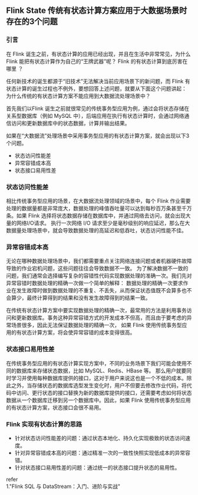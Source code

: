 ## Flink State 传统有状态计算方案应用于大数据场景时存在的3个问题        

### 引言    
在 Flink 诞生之前，有状态计算的应用已经出现，并且在生活中非常常见，为什么 Flink 能把有状态计算作为自己的“王牌武器”呢？ Flink 的有状态计算到底厉害在哪里 ？      

任何新技术的诞生都源于“旧技术”无法解决当前应用场景下的新问题，而 Flink 有状态计算的诞生过程也不例外，要想回答上述问题，就要从下面这个问题讲起： 为什么传统的有状态计算方案不能应用到大数据流处理场景中？  

首先我们以Flink 诞生之前就很常见的传统事务型应用为例，通过会将状态存储在关系型数据库（例如 MySQL 中），后端应用在执行有状态计算时，会通过网络通信访问和更新数据库中的状态数据，计算并输出结果。 

如果在“大数据流”处理场景中采用事务型应用的有状态计算方案，就会出现以下3个问题。   
* 状态访问性能差    
* 异常容错成本高    
* 状态接口易用性差      

### 状态访问性能差      
相比传统事务型应用的场景，在大数据流处理领域的场景中，每个 Flink 作业需要处理的数据量都是非常庞大，数据处理的峰值吞吐量可以达到每秒百万条甚至千万条。如果 Flink 选择将状态数据存储在数据库中，并通过网络去访问，就会出现大量的网络I/O请求。 执行一次网络 I/O 请求至少是毫秒级别的响应延迟，那么在大数据量处理场景中，就会导致数据处理的高延迟和低吞吐，状态访问性能不佳。       

### 异常容错成本高  
无论在哪种数据处理场景中，我们都需要重点关注网络连接问题或者机器硬件故障导致的作业宕机问题，这些问题往往会导致数据不一致。 为了解决数据不一致的问题，我们通常会选择编写复杂的容错性代码实现数据处理的准确一次。我们先对异常容错时数据处理的精确一次做一个简单的解释： 数据处理的精确一次要求作业在发生故障时做到数据处理的不重复、不丢失，从而保证状态值既不会算多也不会算少，最终计算得到的结果和没有发生故障得到的结果一致。      

在传统有状态计算方案中要实现数据处理的精确一次，最常用的方法是利用事务访问和更新数据库。事务这种异常容错方式的开发成本不但高，而且由于要考虑的异常场景很多，因此无法保证数据处理的精确一次， 如果 Flink 使用传统事务型应用的有状态计算方案，将会使异常容错的成本变得很高。          

### 状态接口易用性差    
在传统事务型应用的有状态计算实现方案中，不同的业务场景下我们可能会使用不同的数据库来存储状态数据，比如 MySQL、Redis、HBase 等。 那么用户就要同时学习并使用每种数据库提供的接口，这对于用户来说这也是一个不低的成本。除此之外，当存储状态的数据库选型发生变化时，用户不但要去修改作业代码，将代码中访问、更行状态的接口替换为新的数据库提供的接口，还需要考虑如何将状态数据从一个数据库迁移到另一个数据库中。因此，如果 Flink 使用传统事务型应用的有状态计算方案，状态接口会很不易用。       

### Flink 实现有状态计算的思路  
* 针对状态访问性能差的问题：通过状态本地化、持久化实现极致的状态访问速度。     
* 针对异常容错成本高的问题：通过精准一次的一致性快照实现低成本的异常容错。  
* 针对状态接口易用性差的问题：通过统一的状态接口提升状态的易用性。          




refer   
1."Flink SQL 与 DataStream：入门、进阶与实战"           
